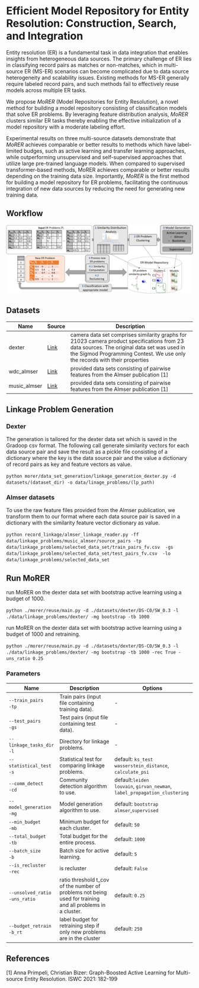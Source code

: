 # Efficient Model Repository for Entity Resolution: Construction, Search, and Integration
Entity resolution (ER) is a fundamental task in data integration that enables insights from heterogeneous data sources. 
The primary challenge of ER lies in classifying record pairs as matches or non-matches, 
which in multi-source ER (MS-ER) scenarios can become complicated due to data source heterogeneity and
scalability issues. Existing methods for MS-ER generally require labeled
record pairs, and such methods fail to effectively reuse models across multiple ER tasks. 

We propose _MoRER_ (Model Repositories for Entity Resolution), a novel method for building a model repository
consisting of classification models that solve ER problems. By leveraging feature distribution analysis, 
_MoRER_ clusters similar ER tasks thereby enabling the effective initialization of a model repository
with a moderate labeling effort. 

Experimental results on three multi-source datasets demonstrate that 
_MoRER_ achieves comparable or better results to methods which have label-limited budges, such
as active learning and transfer learning approaches, while outperforming unsupervised and 
self-supervised approaches that utilize large pre-trained language models. When compared to supervised
transformer-based methods, MoRER achieves comparable or better results depending on the training data size. 
Importantly, _MoRER_ is the first method for building a model repository for ER problems, 
facilitating the continuous integration of new data sources by reducing the need for generating new training data.


## Workflow

![](workflow.png)


## Datasets
| Name         | Source                                                                                                  | Description                                                                                                                                                                                                               |
|--------------|---------------------------------------------------------------------------------------------------------|---------------------------------------------------------------------------------------------------------------------------------------------------------------------------------------------------------------------------|
| dexter       | <a href='https://cloud.scadsai.uni-leipzig.de/index.php/s/RkoSzpdwkyYc87s'> Link </a>                   | camera data set comprises similarity graphs for 21023 camera product specifications from 23 data sources. The original data set was used in the Sigmod Programming Contest. We use only the records with their properties |
| wdc_almser   | <a href='http://data.dws.informatik.uni-mannheim.de/benchmarkmatchingtasks/almser_gen_data/'> Link </a> | provided data sets consisting of pairwise features from the Almser publication [1]                                                                                                                                        |
| music_almser | <a href='http://data.dws.informatik.uni-mannheim.de/benchmarkmatchingtasks/almser_gen_data/'> Link </a>                                                                      | provided data sets consisting of pairwise features from the Almser publication [1]                                                                                                                                        |

## Linkage Problem Generation

### Dexter
The generation is tailored for the dexter data set which is saved in the Gradoop csv format.
The following call generate similarity vectors for each data source pair and save the result as a pickle file consisting of 
a dictionary where the key is the data source pair and the value a dictionary of record pairs as key 
and feature vectors as value. 

`python morer/data_set_generation/linkage_generation_dexter.py -d datasets/(dataset_dir) -o data/linage_problems/(lp_path)`

### Almser datasets
To use the raw feature files provided from the Almser publication, we transform them to our format where each data source pair is saved in a dictionary 
with the similarity feature vector dictionary as value.

`python record_linkage/almser_linkage_reader.py -ff data/linkage_problems/music_almser/source_pairs
    -tp data/linkage_problems/selected_data_set/train_pairs_fv.csv 
    -gs data/linkage_problems/selected_data_set/test_pairs_fv.csv 
    -lo data/linkage_problems/selected_data_set`


## Run MoRER

run MoRER on the dexter data set with bootstrap active learning using a budget of 1000.

`python ./morer/reuse/main.py -d ./datasets/dexter/DS-C0/SW_0.3 -l ./data/linkage_problems/dexter/ -mg bootstrap -tb 1000`

run MoRER on the dexter data set with bootstrap active learning using a budget of 1000 and retraining.

`python ./morer/reuse/main.py -d ./datasets/dexter/DS-C0/SW_0.3 -l ./data/linkage_problems/dexter/ -mg bootstrap -tb 1000 -rec True -uns_ratio 0.25`

### Parameters

| Name                               | Description                                                                                                  | Options                                                                       |
|------------------------------------|--------------------------------------------------------------------------------------------------------------|-------------------------------------------------------------------------------|
| `--train_pairs`<br>`-tp`           | Train pairs (input file containing training data).                                                           | -                                                                             |
| `--test_pairs`<br>`-gs`            | Test pairs (input file containing test data).                                                                | -                                                                             |
| `--linkage_tasks_dir`<br>`-l`      | Directory for linkage problems.                                                                              | -                                                                             |
| `--statistical_test`<br>`-s`       | Statistical test for comparing linkage problems.                                                             | default: `ks_test`<br> `wasserstein_distance`, `calculate_psi`                |
| `--comm_detect`<br>`-cd`           | Community detection algorithm to use.                                                                        | default:`leiden`<br>`louvain`, `girvan_newman`,<br>`label_propagation_clustering` |
| `--model_generation`<br>`-mg`      | Model generation algorithm to use.                                                                           | default: `bootstrap`<br> `almser`,`supervised`                          |
| `--min_budget`<br>`-mb`            | Minimum budget for each cluster.                                                                             | default: `50`                                                                 |
| `--total_budget`<br>`-tb`          | Total budget for the entire process.                                                                         | default: `1000`                                                               |
| `--batch_size`<br> `-b`            | Batch size for active learning.                                                                              | default: `5`                                                                  |
| `--is_recluster`<br> `-rec`        | is recluster                                                                                                 | default: `False`                                                              |
| `--unsolved_ratio`<br>`-uns_ratio` | ratio threshold t_cov of the number of problems not being used for training and all problems in a cluster.   | default: `0.25`                                                               |
| `--budget_retrain`<br> `-b_rt`     | label budget for retraining step if only new problems are in the cluster                                     | default: `250`                                                                |

## References

[1] Anna Primpeli, Christian Bizer:
Graph-Boosted Active Learning for Multi-source Entity Resolution. ISWC 2021: 182-199
